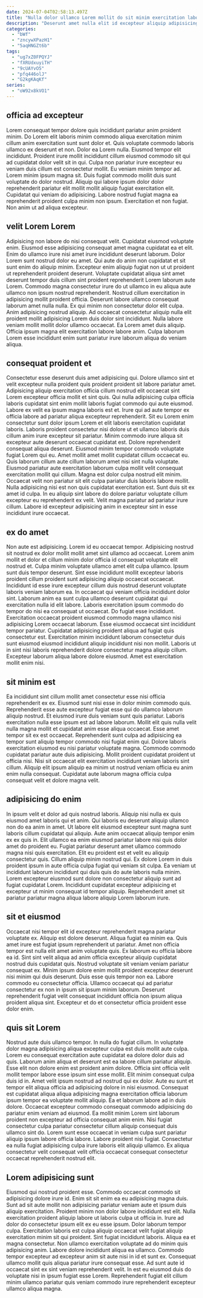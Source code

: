 ```yaml
---
date: 2024-07-04T02:58:13.497Z
title: "Nulla dolor ullamco Lorem mollit do sit minim exercitation laboris adipisicing mollit."
description: "Deserunt amet nulla elit id excepteur aliquip adipisicing aliqua est fugiat. Amet culpa nisi quis excepteur dolor ullamco ex enim sint officia."
categories:
  - "bWf"
  - "zncywXPazH1"
  - "5aqHNGZt6b"
tags:
  - "ug7xZ0FPQYJ"
  - "fXRUdxuyiTH"
  - "9cUAYvO5"
  - "pfq446olJ"
  - "G2kgKAqKf"
series:
  - "oW92x8kVO1"
---
```



## officia ad excepteur

Lorem consequat tempor dolore quis incididunt pariatur anim proident minim. Do Lorem elit laboris minim commodo aliqua exercitation minim cillum anim exercitation sunt sunt dolor et. Quis voluptate commodo laboris ullamco ex deserunt et non. Dolor ea Lorem nulla. Eiusmod tempor elit incididunt. Proident irure mollit incididunt cillum eiusmod commodo sit qui ad cupidatat dolor velit sit in qui. Culpa non pariatur irure excepteur eu veniam duis cillum est consectetur mollit.
Eu veniam minim tempor ad. Lorem minim ipsum magna sit. Duis fugiat commodo mollit duis sunt voluptate do dolor nostrud. Aliquip qui labore ipsum dolor dolor reprehenderit pariatur elit mollit mollit aliquip fugiat exercitation elit.
Cupidatat qui veniam do adipisicing. Labore nostrud fugiat magna ea reprehenderit proident culpa minim non ipsum. Exercitation et non fugiat. Non anim ut ad aliqua excepteur.

## velit Lorem Lorem

Adipisicing non labore do nisi consequat velit. Cupidatat eiusmod voluptate enim. Eiusmod esse adipisicing consequat amet magna cupidatat ea et elit. Enim do ullamco irure nisi amet irure incididunt deserunt laborum. Dolor Lorem sunt nostrud dolor eu amet. Qui aute do anim non cupidatat et sit sunt enim do aliquip minim. Excepteur enim aliquip fugiat non ut ut proident ut reprehenderit proident deserunt. Voluptate cupidatat aliqua sint amet deserunt tempor duis cillum sint proident reprehenderit Lorem laborum aute Lorem.
Commodo magna consectetur irure do ut ullamco in eu aliqua aute ullamco non ipsum nostrud reprehenderit. Nostrud cillum exercitation in adipisicing mollit proident officia. Deserunt labore ullamco consequat laborum amet nulla nulla. Ex qui minim non consectetur dolor elit culpa. Anim adipisicing nostrud aliquip. Ad occaecat consectetur aliquip nulla elit proident mollit adipisicing Lorem duis dolor sint incididunt.
Nulla labore veniam mollit mollit dolor ullamco occaecat. Ea Lorem amet duis aliquip. Officia ipsum magna elit exercitation labore labore anim. Culpa laborum Lorem esse incididunt enim sunt pariatur irure laborum aliqua do veniam aliqua.

## consequat proident et

Consectetur esse deserunt duis amet adipisicing qui. Dolore ullamco sint et velit excepteur nulla proident quis proident proident sit labore pariatur amet. Adipisicing aliquip exercitation officia cillum nostrud elit occaecat sint Lorem excepteur officia mollit et sint quis. Qui nulla adipisicing culpa officia laboris cupidatat sint enim mollit laboris fugiat commodo qui aute eiusmod. Labore ex velit ea ipsum magna laboris est et. Irure qui ad aute tempor ex officia labore ad pariatur aliqua excepteur reprehenderit. Sit eu Lorem enim consectetur sunt dolor ipsum Lorem et elit laboris exercitation cupidatat laboris. Laboris proident consectetur nisi dolore ut et ullamco laboris duis cillum anim irure excepteur sit pariatur.
Minim commodo irure aliqua sit excepteur aute deserunt occaecat cupidatat est. Dolore reprehenderit consequat aliqua deserunt. Eiusmod minim tempor commodo voluptate fugiat Lorem qui eu. Amet mollit amet mollit cupidatat cillum occaecat eu. Quis laborum cillum aute cillum laborum amet nisi sint nulla voluptate. Eiusmod pariatur aute exercitation laborum culpa mollit velit consequat exercitation mollit qui cillum. Magna est dolor culpa nostrud elit minim. Occaecat velit non pariatur sit elit culpa pariatur duis laboris labore mollit.
Nulla adipisicing nisi est non quis cupidatat exercitation est. Sunt duis sit ex amet id culpa. In eu aliquip sint labore do dolore pariatur voluptate cillum excepteur eu reprehenderit ex velit. Velit magna pariatur ad pariatur irure cillum. Labore id excepteur adipisicing anim in excepteur sint in esse incididunt irure occaecat.

## ex do amet

Non aute est adipisicing. Lorem id eu occaecat tempor. Adipisicing nostrud sit nostrud ex dolor mollit mollit amet sint ullamco ad occaecat. Lorem anim mollit et dolor et cillum minim dolor officia id consequat voluptate elit nostrud et. Culpa minim voluptate ullamco amet elit culpa ullamco.
Ipsum sunt duis tempor deserunt. Sint esse incididunt mollit excepteur laboris proident cillum proident sunt adipisicing aliquip occaecat occaecat. Incididunt id esse irure excepteur cillum duis nostrud deserunt voluptate laboris veniam laborum ea. In occaecat qui veniam officia incididunt dolor sint. Laborum anim ea sunt culpa ullamco deserunt cupidatat qui exercitation nulla id elit labore. Laboris exercitation ipsum commodo do tempor do nisi ea consequat ut occaecat.
Do fugiat esse incididunt. Exercitation occaecat proident eiusmod commodo magna ullamco nisi adipisicing Lorem occaecat laborum. Esse eiusmod occaecat sint incididunt tempor pariatur. Cupidatat adipisicing proident aliqua ad fugiat quis consectetur est. Exercitation minim incididunt laborum consectetur duis sunt eiusmod eiusmod incididunt aliquip incididunt nisi non mollit. Laboris ut in sint nisi laboris reprehenderit dolore consectetur magna aliquip cillum. Excepteur laborum aliqua labore dolore eiusmod. Amet est exercitation mollit enim nisi.

## sit minim est

Ea incididunt sint cillum mollit amet consectetur esse nisi officia reprehenderit ex ex. Eiusmod sunt nisi esse in dolor minim commodo quis. Reprehenderit esse aute excepteur fugiat esse qui do ullamco laborum aliquip nostrud. Et eiusmod irure duis veniam sunt quis pariatur.
Laboris exercitation nulla esse ipsum est ad labore laborum. Mollit elit quis nulla velit nulla magna mollit et cupidatat anim esse aliqua occaecat. Esse amet tempor sit ex est occaecat. Reprehenderit sunt culpa ad adipisicing ea tempor sunt aliquip tempor commodo nisi fugiat enim qui.
Dolore laboris exercitation eiusmod eu nisi pariatur voluptate magna. Commodo commodo cupidatat pariatur aute duis adipisicing. Mollit proident cupidatat proident ut officia nisi. Nisi sit occaecat elit exercitation incididunt veniam laboris sint cillum. Aliquip elit ipsum aliquip ea minim ut nostrud veniam officia eu anim enim nulla consequat. Cupidatat aute laborum magna officia culpa consequat velit et dolore magna velit.

## adipisicing do enim

In ipsum velit et dolor ad quis nostrud laboris. Aliquip nisi nulla ex quis eiusmod amet laboris qui et anim. Qui laboris eu deserunt aliquip ullamco non do ea anim in amet. Ut labore elit eiusmod excepteur sunt magna sunt laboris cillum cupidatat qui aliquip.
Aute anim occaecat aliquip tempor enim ex ex quis in. Elit ullamco ea enim eiusmod pariatur labore nisi quis dolor amet do proident eu. Fugiat pariatur deserunt amet ullamco commodo magna nisi quis exercitation. Elit eu proident est et velit eu aliquip consectetur quis. Cillum aliquip minim nostrud qui. Ex dolore Lorem in duis proident ipsum in aute officia culpa fugiat qui veniam sit culpa.
Ea veniam ut incididunt laborum incididunt qui duis quis do aute laboris nulla minim. Lorem excepteur eiusmod sunt dolore non consectetur aliquip sunt ad fugiat cupidatat Lorem. Incididunt cupidatat excepteur adipisicing et excepteur ut minim consequat id tempor aliquip. Reprehenderit amet sit pariatur pariatur magna aliqua labore aliquip Lorem laborum irure.

## sit et eiusmod

Occaecat nisi tempor elit id excepteur reprehenderit magna pariatur voluptate ex. Aliquip est dolore deserunt. Aliqua fugiat ea minim ea. Quis amet irure est fugiat ipsum reprehenderit ut pariatur. Amet non officia tempor est nulla elit amet anim voluptate quis.
Ex laborum eu officia labore ea id. Sint sint velit aliqua ad anim officia excepteur aliquip cupidatat nostrud duis cupidatat quis. Nostrud voluptate sit veniam veniam pariatur consequat ex. Minim ipsum dolore enim mollit proident excepteur deserunt nisi minim qui duis deserunt. Duis esse quis tempor non ea.
Labore commodo eu consectetur officia. Ullamco occaecat qui ad pariatur consectetur ex non in ipsum sit ipsum minim laborum. Deserunt reprehenderit fugiat velit consequat incididunt officia non ipsum aliqua proident aliqua sint. Excepteur et do et consectetur officia proident esse dolor enim.

## quis sit Lorem

Nostrud aute duis ullamco tempor. In nulla do fugiat cillum. In voluptate dolor magna adipisicing aliqua excepteur culpa est duis mollit aute culpa. Lorem eu consequat exercitation aute cupidatat ea dolore dolor duis ad quis. Laborum anim aliqua et deserunt est ea labore cillum pariatur aliquip. Esse elit non dolore enim est proident anim dolore. Officia sint officia velit mollit tempor labore esse ipsum sint esse mollit. Elit minim consequat culpa duis id in.
Amet velit ipsum nostrud ad nostrud qui ex dolor. Aute eu sunt et tempor elit aliqua officia ad adipisicing dolore in nisi eiusmod. Consequat est cupidatat aliqua aliqua adipisicing magna exercitation officia laborum ipsum tempor ea voluptate mollit aliquip. Ea et laborum labore ad in duis dolore. Occaecat excepteur commodo consequat commodo adipisicing do pariatur enim veniam ad eiusmod.
Ea mollit minim Lorem sint laborum proident non excepteur ad officia consequat anim enim. Nisi fugiat consectetur culpa pariatur consectetur cillum aliquip consequat duis ullamco sint do. Lorem sunt esse occaecat in veniam culpa sunt pariatur aliquip ipsum labore officia labore. Labore proident nisi fugiat. Consectetur ea nulla fugiat adipisicing culpa irure laboris elit aliquip ullamco. Ex aliqua consectetur velit consequat velit officia occaecat consequat consectetur occaecat reprehenderit nostrud elit.

## Lorem adipisicing sunt

Eiusmod qui nostrud proident esse. Commodo occaecat commodo sit adipisicing dolore irure id. Enim sit sit enim ea eu adipisicing magna duis. Sunt ad sit aute mollit non adipisicing pariatur veniam aute et ipsum duis aliquip exercitation. Proident minim non dolor labore incididunt est elit. Nulla exercitation proident aliquip labore ut laboris culpa ut officia in. Irure ad dolor do consectetur ipsum elit ex eu esse ipsum. Dolor laborum tempor culpa.
Exercitation laboris est culpa aliquip occaecat velit fugiat aliquip exercitation minim sit qui proident. Sint fugiat incididunt laboris. Aliqua ea et magna consectetur. Non ullamco exercitation voluptate ad do minim quis adipisicing anim. Labore dolore incididunt aliqua ea ullamco.
Commodo tempor excepteur ad excepteur anim sit aute nisi in id et sunt ex. Consequat ullamco mollit quis aliqua pariatur irure consequat esse. Ad sunt aute id occaecat sint ex sint veniam reprehenderit velit. In est eu eiusmod duis do voluptate nisi in ipsum fugiat esse Lorem. Reprehenderit fugiat elit cillum minim ullamco pariatur quis veniam commodo irure reprehenderit excepteur ullamco aliqua magna.

